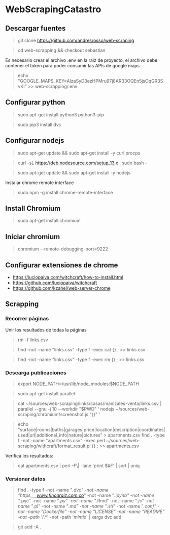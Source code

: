 # WebScrapingCatastro

## Descargar fuentes

> git clone https://github.com/andresrosso/web-scraping

> cd web-scrapping && checkout sebastian

Es necesario crear el archivo .env en la raiz de proyecto, el archivo debe contener el token para poder consumir las APIs de google maps.

> echo "GOOGLE_MAPS_KEY=AIzaSyD3ezHPMru97j8AR33OQEn5jsOqGR3SvKI" >> web-scrapping/.env


## Configurar python

> sudo apt-get install python3 python3-pip

> sudo pip3 install dvc


## Configurar nodejs

> sudo apt-get update && sudo apt-get install -y curl procps 

> curl -sL https://deb.nodesource.com/setup_13.x |  sudo bash -

> sudo apt-get update && sudo apt-get install -y nodejs

Instalar chrome remote interface

> sudo  npm -g install chrome-remote-interface




## Install Chromium

> sudo apt-get install chromium

## Iniciar chromium

> chromium --remote-debugging-port=9222


## Configurar extensiones de chrome

- https://luciopaiva.com/witchcraft/how-to-install.html
 - https://github.com/luciopaiva/witchcraft
 - https://github.com/kzahel/web-server-chrome


## Scrapping

### Recorrer páginas

Unir los resultados de todas la páginas

> rm -f links.csv

> find -not -name "links.csv" -type f -exec cat {} \; >> links.csv

> find -not -name "links.csv" -type f -exec rm {} \; >> links.csv


### Descarga publicaciones

<!-- #region -->
> export NODE_PATH=/usr/lib/node_modules:$NODE_PATH

> sudo apt-get install parallel

> cat ~/sources/web-scraping/links/casas/manizales-venta/links.csv  | parallel --gnu -j 10 --workdir "$PWD" '
> nodejs ~/sources/web-scraping/chromium/screenshot.js "{}"
> '

> echo "surface|rooms|baths|garages|price|location|description|coordinates|used|url|additional_info|nature|pictures" > apartments.csv
> find . -type f -not -name "apartments.csv" -exec perl ~/sources/web-scraping/withcraft/format_result.pl {} \; >> apartments.csv


Verifica los resultados:

> cat apartments.csv | perl -F\\\| -lane 'print $#F' | sort | uniq
<!-- #endregion -->

### Versionar datos

> find . -type f -not -name "*.dvc" -not -name "https___www.fincaraiz.com.co*" -not -name "*.ipynb" -not -name "*.pyc" -not -name "*.py" -not -name "*.Rmd" -not -name "*.js" -not -name "*.pl" -not -name "*.md" -not -name "*.sh" -not -name "*.conf" -not -name "Dockerfile" -not -name "LICENSE" -not -name "README" -not -path '*/\.*' -not -path '*mintic*'  | xargs dvc add

> git add -A .

```python

```
